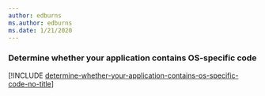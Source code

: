 ```yaml
---
author: edburns
ms.author: edburns
ms.date: 1/21/2020
---
```


### Determine whether your application contains OS-specific code

[!INCLUDE [determine-whether-your-application-contains-os-specific-code-no-title](determine-whether-your-application-contains-os-specific-code-no-title.md)]